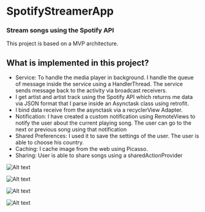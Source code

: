 # SpotifyStreamerApp
### Stream  songs using the Spotify API

This project is based on a MVP architecture.


## What is implemented in this project?

- Service: To handle the media player in background. I handle the queue of message inside the service using a HandlerThread.
  The service sends message back to the activity via broadcast receivers.
- I get artist and artist track using the Spotify API which returns me data via JSON format that I parse inside an Asynctask class using retrofit.
- I bind data receive from the asynctask via a recyclerView Adapter.
- Notification: I have created a custom notification using RemoteViews to notify the user about the current playing song. The user can go to the next or previous song using that notification
- Shared Preferences: I used it to save the settings of the user. The user is able to choose his country.
- Caching: I cache image from the web using Picasso.
- Sharing: User is able to share songs using a sharedActionProvider


![Alt text](https://raw.githubusercontent.com/princeCoder/SpotifyStreamerApp/master/device-2016-03-07-061515.png "Tablet Landscape")

![Alt text](https://raw.githubusercontent.com/princeCoder/SpotifyStreamerApp/master/device-2016-03-07-061515.png "Tablet Landscape")

![Alt text](https://raw.githubusercontent.com/princeCoder/SpotifyStreamerApp/master/device-2016-03-07-061515.png "Tablet Landscape")

![Alt text](https://raw.githubusercontent.com/princeCoder/SpotifyStreamerApp/master/device-2016-03-07-061515.png "Tablet Landscape")
